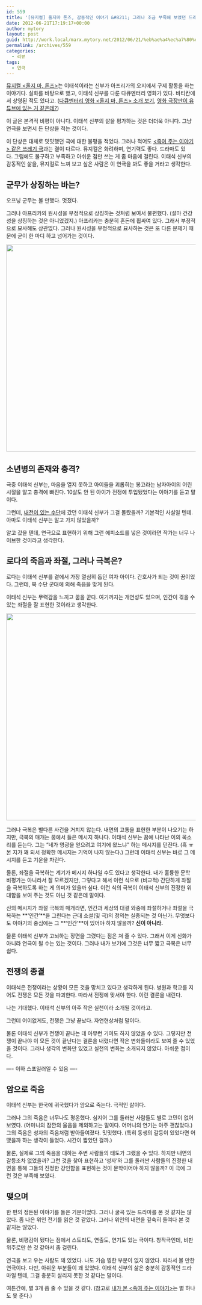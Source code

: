 ```yaml
---
id: 559
title: '[뮤지컬] 울지마 톤즈, 감동적인 이야기 &#8211; 그러나 조금 부족해 보였던 드라마'
date: 2012-06-21T17:19:17+00:00
author: mytory
layout: post
guid: http://work.local/marx.mytory.net/2012/06/21/%eb%ae%a4%ec%a7%80%ec%bb%ac-%ec%9a%b8%ec%a7%80%eb%a7%88-%ed%86%a4%ec%a6%88-%ea%b0%90%eb%8f%99%ec%a0%81%ec%9d%b8-%ec%9d%b4%ec%95%bc%ea%b8%b0-%ea%b7%b8%eb%9f%ac%eb%82%98-%ec%a1%b0%ea%b8%88-%eb%b6%80/
permalink: /archives/559
categories:
  - 리뷰
tags:
  - 연극
---
```

<a href="http://www.facebook.com/musicaldontcrytonj" target="_blank" class="tx-link">뮤지컬 <울지 마, 톤즈></a>는 이태석이라는&nbsp;신부가 아프리가의 오지에서 구제&nbsp;활동을 하는 이야기다. 실화를 바탕으로 했고, 이태석&nbsp;신부를 다룬 다큐멘터리 영화가 있다. 바티칸에서 상영된 적도 있다고. (<a href="http://movie.daum.net/moviedetail/moviedetailMain.do?movieId=58808" target="_blank" class="tx-link">다큐멘터리 영화 <울지 마, 톤즈> 소개 보기</a>, <a href="http://www.youtube.com/watch?v=s7fykD7hOfg" target="_blank" class="tx-link">영화 극장판이 유튜브에 있는 거 같은데?</a>)

이 글은 본격적 비평이 아니다. 이태석 신부의 삶을 평가하는 것은 더더욱 아니다. 그냥 연극을 보면서 든 단상을 적는 것이다.

이 단상은 대체로 밋밋했던 극에 대한 불평을 적었다. 그러나 적어도 <a href="http://spar2003.tistory.com/206" target="_blank" class="tx-link">&lt;죽여 주는 이야기&gt; 같은</a><a href="http://spar2003.tistory.com/206" target="_blank" class="tx-link">&nbsp;쓰레기 극</a>과는 결이 다르다. 뮤지컬은 화려하며, 연기력도 좋다. 드라마도 있다.&nbsp;그럼에도 불구하고 부족하고 아쉬운 점만 쓰는 게 좀 마음에 걸린다. 이태석 신부의 감동적인 삶을, 뮤지컬로 느껴 보고 싶은 사람은 이 연극을 봐도 좋을 거라고 생각한다.

## 군무가 상징하는 바는?

오프닝 군무는 볼 만했다. 멋졌다.&nbsp;

그러나 아프리카의 원시성을 부정적으로 상징하는 것처럼 보여서 불편했다. (설마&nbsp;건강성을 상징하는 것은 아니었겠지.) 아프리카는 충분히 혼돈에 휩싸여 있다. 그래서 부정적으로 묘사해도 상관없다. 그러나 원시성을 부정적으로 묘사하는 것은 또 다른 문제기 때문에 굳이 한 마디 하고 넘어가는 것이다.

<p style="text-align:center">
  <img src="http://a4.sphotos.ak.fbcdn.net/hphotos-ak-ash3/580129_218871521565611_1073664013_n.jpg" width="550" />
</p>

## 소년병의 존재와 충격?

극중 이태석 신부는, 마음을 열지 못하고 아이들을 괴롭히는 봉고라는 남자아이의 어린 시절을 알고 충격에 빠진다. 10살도 안 된 아이가 전쟁에 투입됐었다는 이야기를 듣고 말이다.

그런데, <a href="http://left21.com/article/1441" target="_blank" class="tx-link" title="수단의 비극, 격주간 다함께 36호, 2004-07-26">내전이 있는 수단</a>에 갔던 이태석 신부가 그걸 몰랐을까? 기본적인 사실일 텐데. 아마도 이태석 신부는 알고 가지 않았을까?

알고 갔을 텐데, 연극으로 표현하기 위해 그런 에피소드를 넣은 것이라면 작가는 너무 나이브한 것이라고 생각한다.

## 로다의 죽음과 좌절, 그러나 극복은?

로다는 이태석 신부를 곁에서 가장 열심히 돕던 여자 아이다. 간호사가 되는 것이 꿈이었다. 그런데, 북 수단 군대에 의해 죽음을 맞게 된다.

이태석 신부는 무력감을 느끼고 꿈을 꾼다. 여기까지는 개연성도 있으며, 인간이 겪을 수 있는 좌절을 잘 표현한 것이라고 생각한다.

<p style="text-align: center">
  <img src="http://a2.sphotos.ak.fbcdn.net/hphotos-ak-ash4/292625_228102257309204_1876845185_n.jpg" width="550" />
</p>

그러나 극복은 별다른 사건을 거치지 않는다. 내면의 고통을 표현한 부분이 나오기는 하지만, 극복의 매개는 꿈에서 들은 메시지 하나다.&nbsp;이태석 신부는 꿈에 나타난 이의 목소리를 듣는다. 그는 &#8220;네가 영광을 얻으려고 여기에 왔느냐&#8221; 하는 메시지를 던진다. (흑 ㅠ 본 지가 꽤 되서 정확한 메시지는 기억이 나지 않는다.) 그런데 이태석 신부는 바로 그 메시지를 듣고 기운을 차린다.

물론, 좌절을 극복하는 계기가 메시지 하나일 수도 있다고 생각한다. 내가 훌륭한 문학 비평가는 아니라서 잘 모르겠지만, 그렇다고 해서 이런 식으로 (비교적) 간단하게 좌절을 극복하도록 하는 게 의미가 있을까 싶다. 이런 식의 극복이 이태석 신부의 진정한 위대함을 보여 주는 것도 아닌 것 같은데 말이다.

신의 메시지가 좌절 극복의 매개라면, 인간과 세상의 대결&nbsp;와중에 좌절하거나 좌절을 극복하는 **‘인간’**을 그린다는 근대 소설(및 극)의 정의는 실종되는 것 아닌가. 무엇보다도 이야기의 중심에는 그 **‘인간’**이 있어야 하지 않을까? **신이 아니라.**

물론 이태석 신부가 고뇌하는 장면을 그렸다는 점은 쳐 줄 수 있다. 그래서 이게 신화가 아니라 연극이 될 수는 있는 것이다.&nbsp;그러나 내가 보기에 그것은 너무 짧고 극복은 너무 쉽다.

## 전쟁의 종결

이태석은 전쟁이라는 상황이 모든 것을 망치고 있다고 생각하게 된다. 병원과 학교를 지어도 전쟁은 모든 것을 파괴한다. 따라서 전쟁에 맞서야 한다. 이런 결론을 내린다.

나는 기대했다. 이태석 신부의 아주 작은 실천이라 소개될 것이라고.

그런데 어이없게도, 전쟁은 그냥 끝났다. 자연현상처럼 말이다.&nbsp;

물론 이태석 신부가 전쟁이 끝나는 데 아무런 기여도 하지 않았을 수 있다. 그렇지만 전쟁이 끝나야 이 모든 것이 끝난다는 결론을 내렸다면 작은 변화들이라도 보여 줄 수 있었을 것이다. 그러나 생각의 변화만 있었고 실천의 변화는 소개되지 않았다. 아쉬운 점이다.

&#8212;- 이하 스포일러일 수 있음 &#8212;-

## 암으로 죽음

이태석 신부는 한국에 귀국했다가 암으로 죽는다. 극적인 삶이다.

그러나 그의 죽음은 너무나도 평온했다. 심지어 그를 둘러싼 사람들도 별로 고민이 없어 보였다. (어미니의 잠깐의 울음을 제외하고는 말이다. 어머니의 연기는 아주 괜찮았다.) 그의 죽음은 성자의 죽음처럼 받아들여졌다. 밋밋했다. (특히 동생의 갈등이 있었다면 어땠을까 하는 생각이 들었다. 시간이 짧았던 걸까.)

물론, 실제로 그의 죽음을 대하는 주변 사람들의 태도가 그랬을 수 있다. 하지만 내면의 갈등조차 없었을까? 그런 것을 찾아 표현하고 &#8216;성자&#8217;와 그를 둘러싼 사람들의 진정한 내면을 통해 그들의 진정한 강인함을 표현하는 것이 문학이어야 하지 않을까? 이 극에 그런 것은 부족해 보였다.

## 맺으며

한 편의 정돈된 이야기를 들은 기분이었다. 그러나 굴곡 있는 드라마를 본 것 같지는 않았다. 좀 나은 위인 전기를 읽은 것 같았다. 그러나 위인의 내면을 깊숙히 들여다 본 것 같지는 않았다.

물론, 비평감이 됐다는 점에서 스토리도, 연출도, 연기도 있는 극이다. 창작극인데, 비판 위주로만 쓴 것 같아서 좀 걸린다.

연극을 보고 우는 사람도 꽤 있었다. 나도 가슴 찡한 부분이 없지 않았다. 따라서&nbsp;볼 만한 연극이다. 다만, 아쉬운 부분들이 꽤 있었다. 이태석 신부의 삶은 충분히 감동적인 드라마일 텐데, 그걸 충분히 살리지 못한 것 같다는 말이다.

여튼간에, 별 3개 쯤 줄 수 있을 것 같다. (참고로 <a href="http://spar2003.tistory.com/206" target="_blank" class="tx-link">내가 본 &lt;죽여 주는 이야기&gt;</a>는 별 하나도 못 준다.)